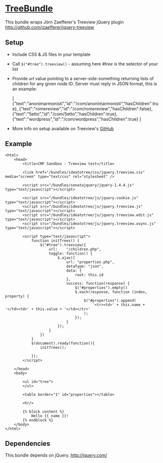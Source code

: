 # [TreeBundle](https://github.com/symfony-cmf/TreeBundle)

This bundle wraps Jörn Zaefferer's Treeview jQuery plugin
http://github.com/jzaefferer/jquery-treeview

## Setup

* Include CSS & JS files in your template
* Call `$("#tree").treeview()` - assuming here *#tree* is the selector of your list
* Provide *url* value pointing to a server-side-something returning lists of children for any given node ID.
  Server must reply in JSON format, this is an example:

    [
        {"text":"anonimarmonisti","id":"\/com\/anonimarmonisti","hasChildren":true},
        {"text":"romereview","id":"\/com\/romereview","hasChildren":false},
        {"text":"5etto","id":"\/com\/5etto","hasChildren":true},
        {"text":"wordpress","id":"\/com\/wordpress","hasChildren":true}
    ]
* More info on setup available on Treeview's [GitHub](http://github.com/jzaefferer/jquery-treeview)

## Example

    <html>
        <head>
            <title>CMF Sandbox - Treeview test</title>

            <link href="/bundles/ideatotree/css/jquery.treeview.css" media="screen" type="text/css" rel="stylesheet" />

            <script src="/bundles/sonatajquery/jquery-1.4.4.js" type="text/javascript"></script>

            <script src="/bundles/ideatotree/js/jquery.cookie.js" type="text/javascript"></script>
            <script src="/bundles/ideatotree/js/jquery.treeview.js" type="text/javascript"></script>
            <script src="/bundles/ideatotree/js/jquery.treeview.edit.js" type="text/javascript"></script>
            <script src="/bundles/ideatotree/js/jquery.treeview.async.js" type="text/javascript"></script>

            <script type="text/javascript">
                function initTrees() {
                    $("#tree").treeview({
                        url:    "/children.php",
                        toggle: function() {
                            $.ajax({
                                url: "properties.php",
                                dataType: "json",
                                data: {
                                    root: this.id
                                },
                                success: function(response) {
                                    $("#properties").empty()
                                    $.each(response, function (index, property) {
                                        $("#properties").append(
                                            '<tr><td>' + this.name + '</td><td>' + this.value + '</td></tr>'
                                        );
                                    });
                                }
                            });
                        }
                    })
                }
                $(document).ready(function(){
                    initTrees();

                });
            </script>

        </head>
        <body>

            <ul id="tree">
            </ul>

            <table border="1" id="properties"></table>

            <hr/>

            {% block content %}
                Hello {{ name }}!
            {% endblock %}
        </body>
    </html>


## Dependencies

This bundle depends on jQuery.
http://jquery.com/